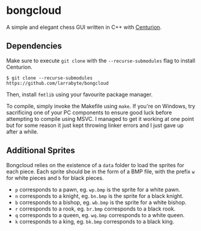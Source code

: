# bongcloud
A simple and elegant chess GUI written in C++ with [Centurion](https://github.com/albin-johansson/centurion).

## Dependencies
Make sure to execute `git clone` with the `--recurse-submodules` flag to install Centurion.
```
$ git clone --recurse-submodules https://github.com/larrabyte/bongcloud
```

Then, install `fmtlib` using your favourite package manager.

To compile, simply invoke the Makefile using `make`. If you're on Windows, try sacrificing one of your PC components to ensure good luck before attempting to compile using MSVC. I managed to get it working at one point but for some reason it just kept throwing linker errors and I just gave up after a while.

## Additional Sprites
Bongcloud relies on the existence of a `data` folder to load the sprites for each piece. Each sprite should be in the form of a BMP file, with the prefix `w` for white pieces and `b` for black pieces.

- `p` corresponds to a pawn, eg. `wp.bmp` is the sprite for a white pawn.
- `n` corresponds to a knight, eg. `bn.bmp` is the sprite for a black knight.
- `b` corresponds to a bishop, eg. `wb.bmp` is the sprite for a white bishop.
- `r` corresponds to a rook, eg. `br.bmp` corresponds to a black rook.
- `q` corresponds to a queen, eg. `wq.bmp` corresponds to a white queen.
- `k` corresponds to a king, eg. `bk.bmp` corresponds to a black king.
